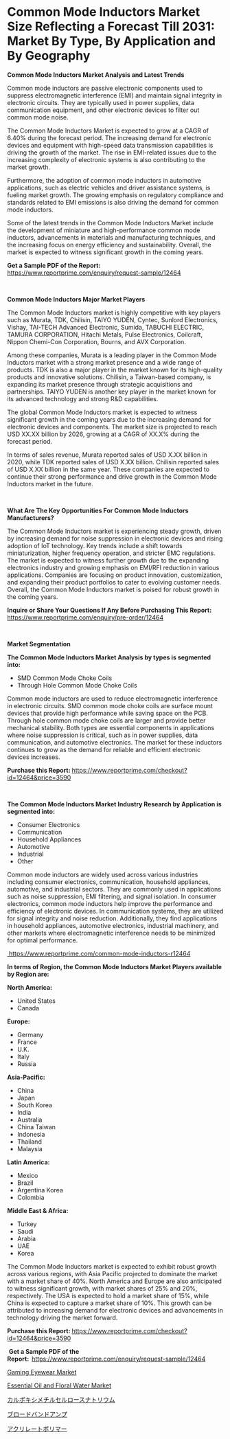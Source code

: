 <p><h1>Common Mode Inductors Market Size Reflecting a Forecast Till 2031: Market By Type, By Application and By Geography</h1></p><p><strong>Common Mode Inductors Market Analysis and Latest Trends</strong></p>
<p><p>Common mode inductors are passive electronic components used to suppress electromagnetic interference (EMI) and maintain signal integrity in electronic circuits. They are typically used in power supplies, data communication equipment, and other electronic devices to filter out common mode noise.</p><p>The Common Mode Inductors Market is expected to grow at a CAGR of 6.40% during the forecast period. The increasing demand for electronic devices and equipment with high-speed data transmission capabilities is driving the growth of the market. The rise in EMI-related issues due to the increasing complexity of electronic systems is also contributing to the market growth.</p><p>Furthermore, the adoption of common mode inductors in automotive applications, such as electric vehicles and driver assistance systems, is fueling market growth. The growing emphasis on regulatory compliance and standards related to EMI emissions is also driving the demand for common mode inductors.</p><p>Some of the latest trends in the Common Mode Inductors Market include the development of miniature and high-performance common mode inductors, advancements in materials and manufacturing techniques, and the increasing focus on energy efficiency and sustainability. Overall, the market is expected to witness significant growth in the coming years.</p></p>
<p><strong>Get a Sample PDF of the Report:&nbsp;</strong> <a href="https://www.reportprime.com/enquiry/request-sample/12464">https://www.reportprime.com/enquiry/request-sample/12464</a></p>
<p>&nbsp;</p>
<p><strong>Common Mode Inductors Major Market Players</strong></p>
<p><p>The Common Mode Inductors market is highly competitive with key players such as Murata, TDK, Chilisin, TAIYO YUDEN, Cyntec, Sunlord Electronics, Vishay, TAI-TECH Advanced Electronic, Sumida, TABUCHI ELECTRIC, TAMURA CORPORATION, Hitachi Metals, Pulse Electronics, Coilcraft, Nippon Chemi-Con Corporation, Bourns, and AVX Corporation.</p><p>Among these companies, Murata is a leading player in the Common Mode Inductors market with a strong market presence and a wide range of products. TDK is also a major player in the market known for its high-quality products and innovative solutions. Chilisin, a Taiwan-based company, is expanding its market presence through strategic acquisitions and partnerships. TAIYO YUDEN is another key player in the market known for its advanced technology and strong R&D capabilities.</p><p>The global Common Mode Inductors market is expected to witness significant growth in the coming years due to the increasing demand for electronic devices and components. The market size is projected to reach USD XX.XX billion by 2026, growing at a CAGR of XX.X% during the forecast period.</p><p>In terms of sales revenue, Murata reported sales of USD X.XX billion in 2020, while TDK reported sales of USD X.XX billion. Chilisin reported sales of USD X.XX billion in the same year. These companies are expected to continue their strong performance and drive growth in the Common Mode Inductors market in the future.</p></p>
<p>&nbsp;</p>
<p><strong>What Are The Key Opportunities For Common Mode Inductors Manufacturers?</strong></p>
<p><p>The Common Mode Inductors market is experiencing steady growth, driven by increasing demand for noise suppression in electronic devices and rising adoption of IoT technology. Key trends include a shift towards miniaturization, higher frequency operation, and stricter EMC regulations. The market is expected to witness further growth due to the expanding electronics industry and growing emphasis on EMI/RFI reduction in various applications. Companies are focusing on product innovation, customization, and expanding their product portfolios to cater to evolving customer needs. Overall, the Common Mode Inductors market is poised for robust growth in the coming years.</p></p>
<p><strong>Inquire or Share Your Questions If Any Before Purchasing This Report:</strong> <a href="https://www.reportprime.com/enquiry/pre-order/12464">https://www.reportprime.com/enquiry/pre-order/12464</a></p>
<p>&nbsp;</p>
<p><strong>Market Segmentation</strong></p>
<p><strong>The Common Mode Inductors Market Analysis by types is segmented into:</strong></p>
<p><ul><li>SMD Common Mode Choke Coils</li><li>Through Hole Common Mode Choke Coils</li></ul></p>
<p><p>Common mode inductors are used to reduce electromagnetic interference in electronic circuits. SMD common mode choke coils are surface mount devices that provide high performance while saving space on the PCB. Through hole common mode choke coils are larger and provide better mechanical stability. Both types are essential components in applications where noise suppression is critical, such as in power supplies, data communication, and automotive electronics. The market for these inductors continues to grow as the demand for reliable and efficient electronic devices increases.</p></p>
<p><strong>Purchase this Report:&nbsp;</strong><a href="https://www.reportprime.com/checkout?id=12464&price=3590">https://www.reportprime.com/checkout?id=12464&price=3590</a></p>
<p>&nbsp;</p>
<p><strong>The Common Mode Inductors Market Industry Research by Application is segmented into:</strong></p>
<p><ul><li>Consumer Electronics</li><li>Communication</li><li>Household Appliances</li><li>Automotive</li><li>Industrial</li><li>Other</li></ul></p>
<p><p>Common mode inductors are widely used across various industries including consumer electronics, communication, household appliances, automotive, and industrial sectors. They are commonly used in applications such as noise suppression, EMI filtering, and signal isolation. In consumer electronics, common mode inductors help improve the performance and efficiency of electronic devices. In communication systems, they are utilized for signal integrity and noise reduction. Additionally, they find applications in household appliances, automotive electronics, industrial machinery, and other markets where electromagnetic interference needs to be minimized for optimal performance.</p></p>
<p><a href="https://www.reportprime.com/common-mode-inductors-r12464">&nbsp;https://www.reportprime.com/common-mode-inductors-r12464</a></p>
<p><strong>In terms of Region, the Common Mode Inductors Market Players available by Region are:</strong></p>
<p>
    <p> <strong> North America: </strong>
        <ul>
            <li>United States</li>
            <li>Canada</li>
        </ul>
        </p> 
    <p> <strong> Europe: </strong>
        <ul>
            <li>Germany</li>
            <li>France</li>
            <li>U.K.</li>
            <li>Italy</li>
            <li>Russia</li>
        </ul>
        </p> 
    <p> <strong> Asia-Pacific: </strong>
        <ul>
            <li>China</li>
            <li>Japan</li>
            <li>South Korea</li>
            <li>India</li>
            <li>Australia</li>
            <li>China Taiwan</li>
            <li>Indonesia</li>
            <li>Thailand</li>
            <li>Malaysia</li>
        </ul>
        </p> 
    <p> <strong> Latin America: </strong>
        <ul>
            <li>Mexico</li>
            <li>Brazil</li>
            <li>Argentina Korea</li>
            <li>Colombia</li>
        </ul>
        </p> 
    <p> <strong> Middle East & Africa: </strong>
        <ul>
            <li>Turkey</li>
            <li>Saudi</li>
            <li>Arabia</li>
            <li>UAE</li>
            <li>Korea</li>
        </ul>
    </p>
    </p>
<p><p>The Common Mode Inductors market is expected to exhibit robust growth across various regions, with Asia Pacific projected to dominate the market with a market share of 40%. North America and Europe are also anticipated to witness significant growth, with market shares of 25% and 20%, respectively. The USA is expected to hold a market share of 15%, while China is expected to capture a market share of 10%. This growth can be attributed to increasing demand for electronic devices and advancements in technology driving the market forward.</p></p>
<p><strong>Purchase this Report: </strong><a href="https://www.reportprime.com/checkout?id=12464&price=3590">https://www.reportprime.com/checkout?id=12464&price=3590</a></p>
<p>&nbsp;<strong>Get a Sample PDF of the Report:&nbsp;&nbsp;</strong><a href="https://www.reportprime.com/enquiry/request-sample/12464">https://www.reportprime.com/enquiry/request-sample/12464</a></p>
<p><strong></strong></p>
<p><p><a href="https://issuu.com/reportprime-2/docs/gaming-eyewear-market-size-2030.pptx">Gaming Eyewear Market</a></p><p><a href="https://github.com/Glendatilghmankmgz0rbhwpy/Market-Research-Report-List-2/blob/main/essential-oil-and-floral-water-market.md">Essential Oil and Floral Water Market</a></p><p><a href="https://github.com/EmoryYundt1935/Market-Research-Report-List-1/blob/main/340755070744.md">カルボキシメチルセルロースナトリウム</a></p><p><a href="https://medium.com/@bl2501989/%E3%83%96%E3%83%AD%E3%83%BC%E3%83%89%E3%83%90%E3%83%B3%E3%83%89%E5%A2%97%E5%B9%85%E5%99%A8%E3%81%AE%E5%B8%82%E5%A0%B4%E3%83%AC%E3%83%9D%E3%83%BC%E3%83%88%E3%81%AF-%E3%81%93%E3%81%AE%E5%B8%82%E5%A0%B4%E3%81%AE%E6%9C%80%E6%96%B0%E3%81%AE%E3%83%88%E3%83%AC%E3%83%B3%E3%83%89%E3%82%84%E6%88%90%E9%95%B7%E3%81%AE%E6%A9%9F%E4%BC%9A%E3%82%92%E6%98%8E%E3%82%89%E3%81%8B%E3%81%AB%E3%81%97%E3%81%BE%E3%81%99-5d278ab4496b">ブロードバンドアンプ</a></p><p><a href="https://github.com/mm14022023/Market-Research-Report-List-1/blob/main/105072270745.md">アクリレートポリマー</a></p></p>